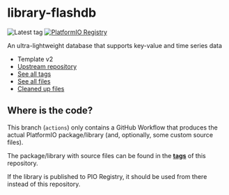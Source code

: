 # library-flashdb

![Latest tag](https://img.shields.io/github/v/tag/libretiny-eu/library-flashdb?label=latest%20tag)
[![PlatformIO Registry](https://badges.registry.platformio.org/packages/kuba2k2/library/FlashDB.svg)](https://registry.platformio.org/libraries/kuba2k2/FlashDB)

An ultra-lightweight database that supports key-value and time series data

- Template v2
- [Upstream repository](https://github.com/armink/FlashDB)
- [See all tags](https://github.com/libretiny-eu/library-flashdb/tags)
- [See all files](https://github.com/libretiny-eu/library-flashdb/tree/platformio)
- [Cleaned up files](https://github.com/libretiny-eu/library-flashdb/blob/actions/.github/workflows/platformio-package.yml#L67-75)

## Where is the code?

This branch (`actions`) only contains a GitHub Workflow that produces the actual PlatformIO package/library (and, optionally, some custom source files).

The package/library with source files can be found in the [**tags**](https://github.com/libretiny-eu/library-flashdb/tags) of this repository.

If the library is published to PIO Registry, it should be used from there instead of this repository.
